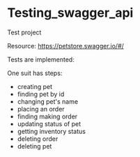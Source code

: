 # Testing_swagger_api
Test project

Resource: https://petstore.swagger.io/#/

Tests are implemented:

One suit has steps:

- creating pet
- finding pet by id
- changing pet's name
- placing an order
- finding making order
- updating status of pet
- getting inventory status
- deleting order
- deleting pet

